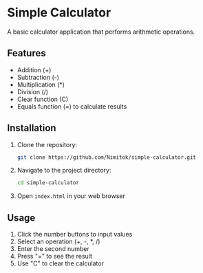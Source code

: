 # Simple Calculator

A basic calculator application that performs arithmetic operations.

## Features

- Addition (+)
- Subtraction (-)
- Multiplication (*)
- Division (/)
- Clear function (C)
- Equals function (=) to calculate results

## Installation

1. Clone the repository:
   ```bash
   git clone https://github.com/Nimitok/simple-calculator.git
   ```

2. Navigate to the project directory:
   ```bash
   cd simple-calculator
   ```

3. Open `index.html` in your web browser

## Usage

1. Click the number buttons to input values
2. Select an operation (+, -, *, /)
3. Enter the second number
4. Press "=" to see the result
5. Use "C" to clear the calculator
